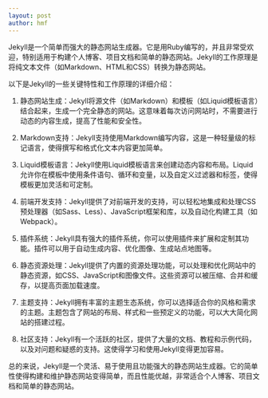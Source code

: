 ```yaml
---
layout: post
author: hmf
---
```


Jekyll是一个简单而强大的静态网站生成器。它是用Ruby编写的，并且非常受欢迎，特别适用于构建个人博客、项目文档和简单的静态网站。Jekyll的工作原理是将纯文本文件（如Markdown、HTML和CSS）转换为静态网站。

以下是Jekyll的一些关键特性和工作原理的详细介绍：

1. 静态网站生成：Jekyll将源文件（如Markdown）和模板（如Liquid模板语言）结合起来，生成一个完全静态的网站。这意味着每次访问网站时，不需要进行动态的内容生成，提高了性能和安全性。

2. Markdown支持：Jekyll支持使用Markdown编写内容，这是一种轻量级的标记语言，使得撰写和格式化文本内容更加简单。

3. Liquid模板语言：Jekyll使用Liquid模板语言来创建动态内容和布局。Liquid允许你在模板中使用条件语句、循环和变量，以及自定义过滤器和标签，使得模板更加灵活和可定制。

4. 前端开发支持：Jekyll提供了对前端开发的支持，可以轻松地集成和处理CSS预处理器（如Sass、Less）、JavaScript框架和库，以及自动化构建工具（如Webpack）。

5. 插件系统：Jekyll具有强大的插件系统，你可以使用插件来扩展和定制其功能。插件可以用于自动生成内容、优化图像、生成站点地图等。

6. 静态资源处理：Jekyll提供了内置的资源处理功能，可以处理和优化网站中的静态资源，如CSS、JavaScript和图像文件。这些资源可以被压缩、合并和缓存，以提高页面加载速度。

7. 主题支持：Jekyll拥有丰富的主题生态系统，你可以选择适合你的风格和需求的主题。主题包含了网站的布局、样式和一些预定义的功能，可以大大简化网站的搭建过程。

8. 社区支持：Jekyll有一个活跃的社区，提供了大量的文档、教程和示例代码，以及对问题和疑惑的支持。这使得学习和使用Jekyll变得更加容易。

总的来说，Jekyll是一个灵活、易于使用且功能强大的静态网站生成器。它的简单性使得构建和维护静态网站变得简单，而且性能优越，非常适合个人博客、项目文档和简单的静态网站。
